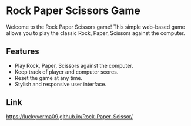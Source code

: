 # Rock Paper Scissors Game

Welcome to the Rock Paper Scissors game! This simple web-based game allows you to play the classic Rock, Paper, Scissors against the computer.


## Features

- Play Rock, Paper, Scissors against the computer.
- Keep track of player and computer scores.
- Reset the game at any time.
- Stylish and responsive user interface.

## Link

https://luckyverma09.github.io/Rock-Paper-Scissor/